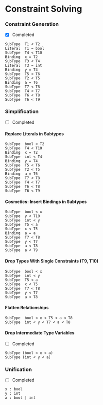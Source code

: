 # Constraint Solving

### Constraint Generation

- [x] Completed

```
SubType  T1 < T2
Literal  T1 = bool
SubType  T4 < T10
Binding  x = T2
SubType  T3 < T4
Literal  T3 = int
Binding  y = T4
SubType  T5 < T6
SubType  T2 < T5
Binding  a = T6
SubType  T7 < T8
SubType  T4 < T7
SubType  T6 < T8
SubType  T6 < T9
```

### Simplification

- [ ] Completed

#### Replace Literals in Subtypes

```
SubType  bool < T2
SubType  T4 < T10
Binding  x = T2
SubType  int < T4
Binding  y = T4
SubType  T5 < T6
SubType  T2 < T5
Binding  a = T6
SubType  T7 < T8
SubType  T4 < T7
SubType  T6 < T8
SubType  T6 < T9
```

#### Cosmetics: Insert Bindings in Subtypes

```
SubType  bool < x
SubType  y < T10
SubType  int < y
SubType  T5 < a
SubType  x < T5
Binding  a = a
SubType  T7 < T8
SubType  y < T7
SubType  a < T8
SubType  a < T9
```

#### Drop Types With Single Constraints (T9, T10)

```
SubType  bool < x
SubType  int < y
SubType  T5 < a
SubType  x < T5
SubType  T7 < T8
SubType  y < T7
SubType  a < T8
```

#### Flatten Relationships

```
SubType  bool < x < T5 < a < T8
SubType  int < y < T7 < a < T8
```

#### Drop Intermediate Type Variables

- [ ] Completed

```
SubType (bool < x < a)
SubType (int < y < a)
```

### Unification

- [ ] Completed

```
x : bool
y : int
a : bool | int
```
